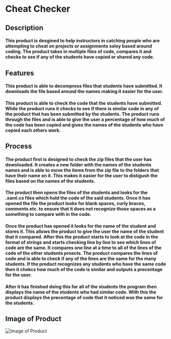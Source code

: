 # Cheat Checker

## Description
#### This product is desgined to help instructors in catching people who are attempting to cheat on projects or assignments soley based around coding. The product takes in multiple files of code, compares it and checks to see if any of the students have copied  or shared any code. 
## Features 
#### This product is able to decompress files that students have submitted. It downloads the file based around the names making it easier for the user. 

#### This product is able to check the code that the students have submitted. While the product runs it checks to see if there is similar code in any of the product that has been submitted by the students. The product runs through the files and is able to give the user a percentage of how much of the code has been copied and gives the names of the students who have copied each others work.  

## Process
#### The product first is designed to check the zip files that the user has downloaded. It creates a new folder with the names of the students names and is able to move the items from the zip file to the folders that have their name on it. This makes it easier for the user to distigush the files based on the names of the students. 

#### The product then opens the files of the students and looks for the .xaml.cs files which hold the code of the said students. Once it has opened the file the product looks for blank spaces, curly braces, comments etc. to ensure that it does not recognize those spaces as a something to compare with in the code. 

#### Once the product has opened it looks for the name of the student and stores it. This allows the product to give the user the name of the student that it compared. After this the product starts to look at the code in the format of strings and starts checking line by line to see which lines of code are the same. It compares one line at a time to all of the lines of the code of the other students proects. The product compares the lines of code and is able to check if any of the lines are the same for the many students. If the product recognizes any students who have the same code then it chekcs how much of the code is similar and outputs a precentage for the user. 

#### After it has finished doing this for all of the students the program then displays the name of the students who had similar code. With this the product displays the precentage of code that it noticed was the same for the students. 

## Image of Product 

![Image of Product](https://github.com/patrickrottman/4320FinalProject/pastedImage.png)
